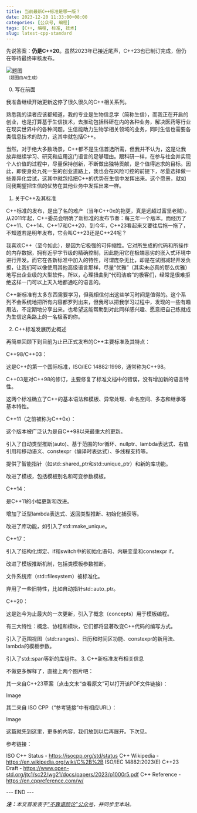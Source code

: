 ```yaml
---
title: 当前最新C++标准是哪一版？
date: 2023-12-20 11:33:00+08:00
categories: [公众号, 编程]
tags: [C++, 编程, 标准, 技术]
slug: latest-cpp-standard
---
```


先说答案：**仍是C++20**。虽然2023年已接近尾声，C++23也已制订完成，但仍在等待最终审核发布。

<div class="p-3 text-center">
  <img class="img-fluid" src="/images/2023/1220/01.png" alt="题图" style="max-width:640px">
  <div><small>（题图由AI生成）</small></div>
</div>

0. 写在前面

我准备继续开始更新这停了很久很久的C++相关系列。

熟悉我的读者应该都知道，我的专业是生物信息学（简称生信），而我正在开启的创业，也是打算基于生信技术，去推动包括科研在内的各种业务，解决医药等行业在现实世界中的各种问题。生信能助力生物学相关领域的业务，同时生信也需要各类信息技术的助力，这其中就包括C++。

当然，对于绝大多数场景，C++都不是生信首选所需，但我并不认为，这是让我放弃继续学习、研究和应用这门语言的足够理由。跟科研一样，在参与社会并实现个人价值的过程中，尽量保持创新，不断做出独特贡献，是个值得追求的目标。因此，即使身处九死一生的创业道路上，我也会在风险可控的前提下，尽量选择做一些差异化尝试，这其中就包括把C++的优势在生信中发挥出来。这个愿景，就如同我期望把生信的优势在其他业务中发挥出来一样。

1. 关于C++及其标准

C++标准的发布，是出了名的难产（当年C++0x的拖更，真是远超过富坚老贼）。从2011年起，C++委员会明确了新标准的发布节奏：每三年一个版本。而经历了C++11、C++14、C++17和C++20，到今年，C++23看起来又要往后拖一拖了，不知道若是明年发布，它会叫C++23还是C++24呢？

我喜欢C++（至今如此），是因为它极强的可伸缩性。它对所生成的代码和所操作的内存数据，拥有近乎字节级的精确控制，因此能用它在极端恶劣的嵌入式环境中进行开发。而它在各新标准中加入的特性，可谓庞杂无比，却是在试图减轻开发负担，让我们可以像使用其他高级语言那样，尽量“优雅”（其实未必真的那么优雅）地写出企业级的大型软件。所以，心理扭曲到“代码洁癖”的极客们，经常是很难拒绝这样一门可以上天入地都通吃的语言的。

C++新标准有太多东西需要学习，但我相信付出这些学习时间是值得的。这个系列不会系统地把所有内容都罗列出来，但我可以把我学习过程中，发现的一些有趣用法，不定期地分享出来。也希望这能帮助到对此同样感兴趣、愿意把自己练就成为生信这条路上的一名极客的你。

2. C++标准发展历史概述

再简单回顾下到目前为止已正式发布的C++主要标准及其特点：

C++98/C++03：

这是C++的第一个国际标准，ISO/IEC 14882:1998，通常称为C++98。

C++03是对C++98的修订，主要修复了标准文档中的错误，没有增加新的语言特性。

这两个标准确立了C++的基本语法和模板、异常处理、命名空间、多态和继承等基本特性。

C++11（之前被称为C++0x）：

这个版本被广泛认为是自C++98以来最重大的更新。

引入了自动类型推断(auto)、基于范围的for循环、nullptr、lambda表达式、右值引用和移动语义、constexpr（编译时表达式）、多线程支持等。

提供了智能指针（如std::shared_ptr和std::unique_ptr）和新的库功能。

改进了模板，包括模板别名和可变参数模板。

C++14：

是C++11的小幅更新和改进。

增加了泛型lambda表达式、返回类型推断、初始化捕获等。

改进了库功能，如引入了std::make_unique。

C++17：

引入了结构化绑定、if和switch中的初始化语句、内联变量和constexpr if。

改进了模板推断机制，包括类模板参数推断。

文件系统库（std::filesystem）被标准化。

弃用了一些旧特性，比如自动指针std::auto_ptr。

C++20：

这是迄今为止最大的一次更新，引入了概念（concepts）用于模板编程。

有三大特性：概念、协程和模块，它们都将显著改变C++代码的编写方式。

引入了范围视图（std::ranges）、日历和时间区功能、constexpr的新用法、lambda的模板参数。

引入了std::span等新的库组件。
3. C++新标准发布相关信息

不做更多解释了，直接上两个图片吧：

其一来自C++23草案（点击文末“查看原文”可以打开该PDF文件链接）：

Image

其二来自 ISO CPP（“参考链接”中有相应URL）：

Image

这篇就先到这里，更多的内容，我们放到以后再展开。下次见。

参考链接：

ISO C++ Status - https://isocpp.org/std/status
C++ Wikipedia - https://en.wikipedia.org/wiki/C%2B%2B
ISO/IEC 14882:2023(E) C++23 Draft - https://www.open-std.org/jtc1/sc22/wg21/docs/papers/2023/p1000r5.pdf
C++ Reference - https://en.cppreference.com/w/

<div class="p-5 text-center">--- END ---</div>

<i><b>注：</b>本文首发表于[“不靠谱颜论”公众号](https://mp.weixin.qq.com/s/90rPClS1qzR8iio14G3yuQ)，并同步至本站。</i>
